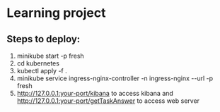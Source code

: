 # Learning project
## Steps to deploy:
1. minikube start -p fresh
2. cd kubernetes
3. kubectl apply -f .
4. minikube service ingress-nginx-controller -n ingress-nginx --url -p fresh
5. http://127.0.0.1:your-port/kibana to access kibana and http://127.0.0.1:your-port/getTaskAnswer to access web server